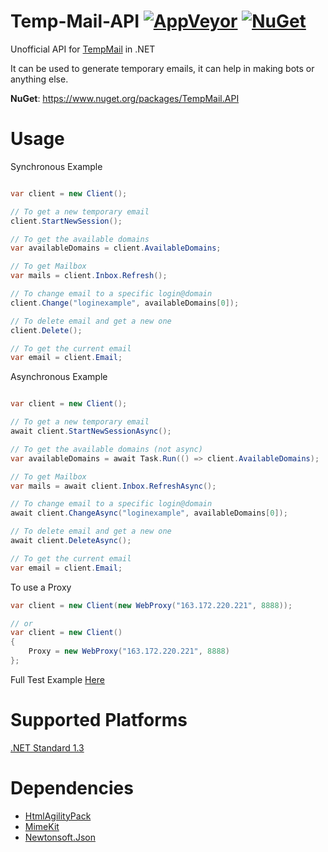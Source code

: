 Temp-Mail-API
[![AppVeyor](https://img.shields.io/appveyor/ci/RyuzakiH/Temp-Mail-API/master.svg?maxAge=60)](https://ci.appveyor.com/project/RyuzakiH/Temp-Mail-API)
[![NuGet](https://img.shields.io/nuget/v/TempMail.API.svg?maxAge=60)](https://www.nuget.org/packages/TempMail.API)
===============

Unofficial API for [TempMail](https://temp-mail.org) in .NET

It can be used to generate temporary emails, it can help in making bots or anything else.

**NuGet**: https://www.nuget.org/packages/TempMail.API


# Usage

Synchronous Example

```csharp

var client = new Client();

// To get a new temporary email
client.StartNewSession();

// To get the available domains
var availableDomains = client.AvailableDomains;

// To get Mailbox
var mails = client.Inbox.Refresh();

// To change email to a specific login@domain
client.Change("loginexample", availableDomains[0]);

// To delete email and get a new one
client.Delete();

// To get the current email
var email = client.Email;

```

Asynchronous Example

```csharp

var client = new Client();

// To get a new temporary email
await client.StartNewSessionAsync();

// To get the available domains (not async)
var availableDomains = await Task.Run(() => client.AvailableDomains);

// To get Mailbox
var mails = await client.Inbox.RefreshAsync();

// To change email to a specific login@domain
await client.ChangeAsync("loginexample", availableDomains[0]);

// To delete email and get a new one
await client.DeleteAsync();

// To get the current email
var email = client.Email;

```

To use a Proxy
```csharp
var client = new Client(new WebProxy("163.172.220.221", 8888));

// or
var client = new Client()
{
    Proxy = new WebProxy("163.172.220.221", 8888)
};

```

Full Test Example [Here](https://github.com/RyuzakiH/Temp-Mail-API/blob/master/src/TempMail.Example/Program.cs)

# Supported Platforms
[.NET Standard 1.3](https://github.com/dotnet/standard/blob/master/docs/versions.md)

# Dependencies
* [HtmlAgilityPack](https://www.nuget.org/packages/HtmlAgilityPack)
* [MimeKit](https://www.nuget.org/packages/MimeKit)
* [Newtonsoft.Json](https://www.nuget.org/packages/Newtonsoft.Json)
